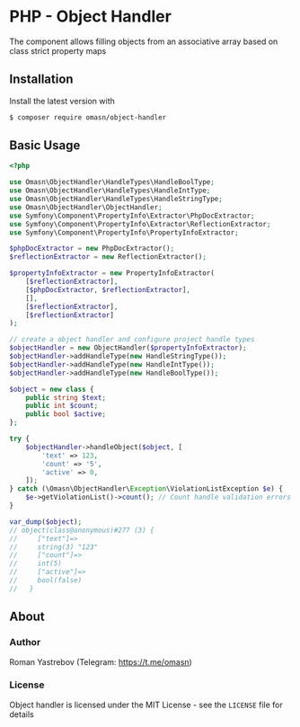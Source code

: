 # PHP - Object Handler

The component allows filling objects from an associative array
based on class strict property maps

## Installation

Install the latest version with

```bash
$ composer require omasn/object-handler
```

## Basic Usage

```php
<?php

use Omasn\ObjectHandler\HandleTypes\HandleBoolType;
use Omasn\ObjectHandler\HandleTypes\HandleIntType;
use Omasn\ObjectHandler\HandleTypes\HandleStringType;
use Omasn\ObjectHandler\ObjectHandler;
use Symfony\Component\PropertyInfo\Extractor\PhpDocExtractor;
use Symfony\Component\PropertyInfo\Extractor\ReflectionExtractor;
use Symfony\Component\PropertyInfo\PropertyInfoExtractor;

$phpDocExtractor = new PhpDocExtractor();
$reflectionExtractor = new ReflectionExtractor();

$propertyInfoExtractor = new PropertyInfoExtractor(
    [$reflectionExtractor],
    [$phpDocExtractor, $reflectionExtractor],
    [],
    [$reflectionExtractor],
    [$reflectionExtractor]
);

// create a object handler and configure project handle types
$objectHandler = new ObjectHandler($propertyInfoExtractor);
$objectHandler->addHandleType(new HandleStringType());
$objectHandler->addHandleType(new HandleIntType());
$objectHandler->addHandleType(new HandleBoolType());

$object = new class {
    public string $text;
    public int $count;
    public bool $active;
};

try {
    $objectHandler->handleObject($object, [
        'text' => 123,
        'count' => '5',
        'active' => 0,
    ]);
} catch (\Omasn\ObjectHandler\Exception\ViolationListException $e) {
    $e->getViolationList()->count(); // Count handle validation errors
}

var_dump($object);
// object(class@anonymous)#277 (3) {
//     ["text"]=>
//     string(3) "123"
//     ["count"]=>
//     int(5)
//     ["active"]=>
//     bool(false)
//   }
```

## About

### Author

Roman Yastrebov (Telegram: <https://t.me/omasn>)

### License

Object handler is licensed under the MIT License - see the `LICENSE` file for details